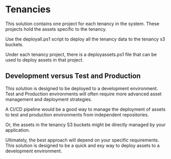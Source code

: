 # Tenancies

This solution contains one project for each tenancy in the system. These projects hold the assets specific to the tenancy. 

Use the deployall.ps1 script to deploy all the tenancy data to the tenancy s3 buckets.

Under each tenancy project, there is a deployassets.ps1 file that can be used to deploy assets in that project.

## Development versus Test and Production
This solution is designed to be deployed to a development environment. Test and Production environments will often require more advanced asset management and deployment strategies.

A CI/CD pipeline would be a good way to manage the deployment of assets to test and production environments from independent repositories.

Or, the assets in the tenancy S3 buckets might be directly managed by your application. 

Ultimately, the best approach will depend on your specific requirements. This solution is designed to be a quick and esy way to deploy assets to a development environment. 